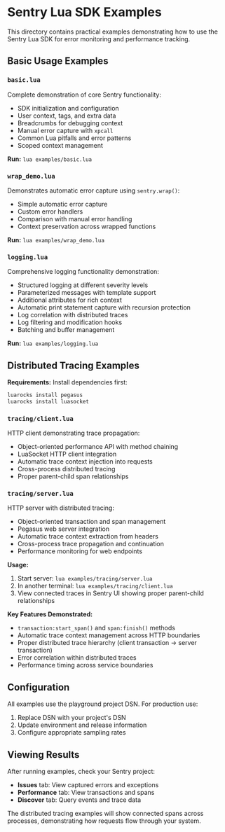 # Sentry Lua SDK Examples

This directory contains practical examples demonstrating how to use the Sentry Lua SDK for error monitoring and performance tracking.

## Basic Usage Examples

### `basic.lua`
Complete demonstration of core Sentry functionality:
- SDK initialization and configuration
- User context, tags, and extra data
- Breadcrumbs for debugging context
- Manual error capture with `xpcall`
- Common Lua pitfalls and error patterns
- Scoped context management

**Run:** `lua examples/basic.lua`

### `wrap_demo.lua`
Demonstrates automatic error capture using `sentry.wrap()`:
- Simple automatic error capture
- Custom error handlers
- Comparison with manual error handling
- Context preservation across wrapped functions

**Run:** `lua examples/wrap_demo.lua`

### `logging.lua`
Comprehensive logging functionality demonstration:
- Structured logging at different severity levels
- Parameterized messages with template support
- Additional attributes for rich context
- Automatic print statement capture with recursion protection
- Log correlation with distributed traces
- Log filtering and modification hooks
- Batching and buffer management

**Run:** `lua examples/logging.lua`

## Distributed Tracing Examples

**Requirements:** Install dependencies first:
```bash
luarocks install pegasus
luarocks install luasocket
```

### `tracing/client.lua`
HTTP client demonstrating trace propagation:
- Object-oriented performance API with method chaining
- LuaSocket HTTP client integration
- Automatic trace context injection into requests
- Cross-process distributed tracing
- Proper parent-child span relationships

### `tracing/server.lua`
HTTP server with distributed tracing:
- Object-oriented transaction and span management
- Pegasus web server integration
- Automatic trace context extraction from headers
- Cross-process trace propagation and continuation
- Performance monitoring for web endpoints

**Usage:**
1. Start server: `lua examples/tracing/server.lua`
2. In another terminal: `lua examples/tracing/client.lua`
3. View connected traces in Sentry UI showing proper parent-child relationships

**Key Features Demonstrated:**
- `transaction:start_span()` and `span:finish()` methods
- Automatic trace context management across HTTP boundaries
- Proper distributed trace hierarchy (client transaction → server transaction)
- Error correlation within distributed traces
- Performance timing across service boundaries

## Configuration

All examples use the playground project DSN. For production use:
1. Replace DSN with your project's DSN
2. Update environment and release information
3. Configure appropriate sampling rates

## Viewing Results

After running examples, check your Sentry project:
- **Issues** tab: View captured errors and exceptions
- **Performance** tab: View transactions and spans
- **Discover** tab: Query events and trace data

The distributed tracing examples will show connected spans across processes, demonstrating how requests flow through your system.